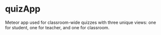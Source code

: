 quizApp
=======

Meteor app used for classroom-wide quizzes with three unique views: one for student, one for teacher, and one for classroom.
